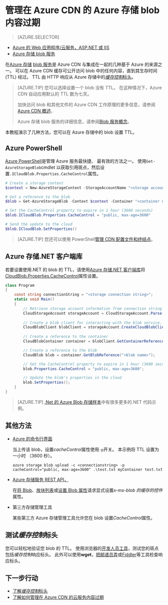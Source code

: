 <properties
 pageTitle="管理在 Azure CDN 的 Azure 存储 blob 内容过期 |Microsoft Azure"
 description="了解有关用于控制对 Azure CDN 缓存中的 blob 的生存时间。"
 services="cdn"
 documentationCenter=""
 authors="camsoper"
 manager="erikre"
 editor=""/>
<tags
 ms.service="cdn"
 ms.workload="media"
 ms.tgt_pltfrm="na"
 ms.devlang="multiple"
 ms.topic="article"
 ms.date="09/15/2016"
 ms.author="casoper"/>


# <a name="manage-expiration-of-azure-storage-blob-content-in-azure-cdn"></a>管理在 Azure CDN 的 Azure 存储 blob 内容过期

> [AZURE.SELECTOR]
- [Azure 的 Web 应用程序/云服务，ASP.NET 或 IIS](cdn-manage-expiration-of-cloud-service-content.md)
- [Azure 存储 blob 服务](cdn-manage-expiration-of-blob-content.md)

在[Azure 存储](../storage/storage-introduction.md) [blob 服务](../storage/storage-introduction.md#blob-storage)是 Azure CDN 与集成在一起的几种基于 Azure 的来源之一。  可以在 Azure CDN 缓存可公开访问 blob 中的任何内容，直到其生存时间 (TTL) 经过。  TTL 由 HTTP 响应从 Azure 存储中的[*缓存控制*标头](http://www.w3.org/Protocols/rfc2616/rfc2616-sec14.html#sec14.9)。

>[AZURE.TIP] 您可以选择设置一个 blob 没有 TTL。  在这种情况下，Azure CDN 自动应用默认的 TTL 数为七天。
>
>加快访问 blob 和其他文件的 Azure CDN 工作原理的更多信息，请参阅[Azure CDN 概述](./cdn-overview.md)。
>
>Azure 存储 blob 服务的详细信息，请参阅[Blob 服务概念](https://msdn.microsoft.com/library/dd179376.aspx)。 

本教程演示了几种方法，您可以在 Azure 存储中的 blob 设置 TTL。  

## <a name="azure-powershell"></a>Azure PowerShell

[Azure PowerShell](../powershell-install-configure.md)是管理 Azure 服务最快捷、 最有效的方法之一。  使用`Get-AzureStorageBlob`cmdlet 以获取引用斑点，然后设置`.ICloudBlob.Properties.CacheControl`属性。 

```powershell
# Create a storage context
$context = New-AzureStorageContext -StorageAccountName "<storage account name>" -StorageAccountKey "<storage account key>"

# Get a reference to the blob
$blob = Get-AzureStorageBlob -Context $context -Container "<container name>" -Blob "<blob name>"

# Set the CacheControl property to expire in 1 hour (3600 seconds)
$blob.ICloudBlob.Properties.CacheControl = "public, max-age=3600"

# Send the update to the cloud
$blob.ICloudBlob.SetProperties()
```

>[AZURE.TIP] 您还可以使用 PowerShell[管理 CDN 配置文件和终结点](./cdn-manage-powershell.md)。

## <a name="azure-storage-client-library-for-net"></a>Azure 存储.NET 客户端库

若要设置使用.NET 的 blob 的 TTL，请使用[Azure 存储.NET 客户端库](../storage/storage-dotnet-how-to-use-blobs.md)将[CloudBlob.Properties.CacheControl](https://msdn.microsoft.com/library/microsoft.windowsazure.storage.blob.blobproperties.cachecontrol.aspx)属性设置。

```csharp
class Program
{
    const string connectionString = "<storage connection string>";
    static void Main()
    {
        // Retrieve storage account information from connection string
        CloudStorageAccount storageAccount = CloudStorageAccount.Parse(connectionString);
        
        // Create a blob client for interacting with the blob service.
        CloudBlobClient blobClient = storageAccount.CreateCloudBlobClient();
        
        // Create a reference to the container
        CloudBlobContainer container = blobClient.GetContainerReference("<container name>");

        // Create a reference to the blob
        CloudBlob blob = container.GetBlobReference("<blob name>");

        // Set the CacheControl property to expire in 1 hour (3600 seconds)
        blob.Properties.CacheControl = "public, max-age=3600";

        // Update the blob's properties in the cloud
        blob.SetProperties();
    }
}
```

>[AZURE.TIP] [.Net 的 Azure Blob 存储样本](https://azure.microsoft.com/documentation/samples/storage-blob-dotnet-getting-started/)中有很多更多的.NET 代码示例。

## <a name="other-methods"></a>其他方法

- [Azure 的命令行界面](../xplat-cli-install.md)

    当上传该 blob，设置*cacheControl*属性使用`-p`开关。  本示例将 TTL 设置为一小时 （3600 秒）。

    ```text
    azure storage blob upload -c <connectionstring> -p cacheControl="public, max-age=3600" .\test.txt myContainer test.txt
    ```

- [Azure 存储服务 REST API，](https://msdn.microsoft.com/library/azure/dd179355.aspx)

    在[将 Blob](https://msdn.microsoft.com/en-us/library/azure/dd179451.aspx)、[放块列表](https://msdn.microsoft.com/en-us/library/azure/dd179467.aspx)或[设置 Blob 属性](https://msdn.microsoft.com/library/azure/ee691966.aspx)请求显式设置*x-ms-blob 的缓存的控件*属性。

- 第三方存储管理工具

    某些第三方 Azure 存储管理工具允许您在 blob 设置*CacheControl*属性。 

## <a name="testing-the-cache-control-header"></a>测试*缓存控制*标头

您可以轻松地验证您 blob 的 TTL。  使用浏览器的[开发人员工具](https://developer.microsoft.com/microsoft-edge/platform/documentation/f12-devtools-guide/)，测试您的斑点包括*缓存控制*响应标头。  此外可以使用**wget**，[把邮递员弄](https://www.getpostman.com/)或[Fiddler](http://www.telerik.com/fiddler)等工具检查响应标头。

## <a name="next-steps"></a>下一步行动

- [了解*缓存控制*标头](http://www.w3.org/Protocols/rfc2616/rfc2616-sec14.html#sec14.9)
- [了解如何管理在 Azure CDN 的云服务内容过期](./cdn-manage-expiration-of-cloud-service-content.md)

